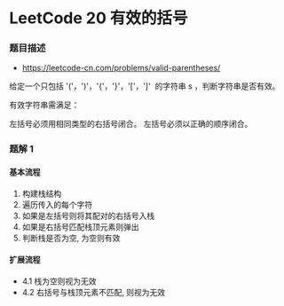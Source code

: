 # LeetCode 20 有效的括号

### 题目描述

- https://leetcode-cn.com/problems/valid-parentheses/

给定一个只包括 '('，')'，'{'，'}'，'['，']'  的字符串 s ，判断字符串是否有效。

有效字符串需满足：

左括号必须用相同类型的右括号闭合。
左括号必须以正确的顺序闭合。

### 题解 1

#### 基本流程

1. 构建栈结构
2. 遍历传入的每个字符
3. 如果是左括号则将其配对的右括号入栈
4. 如果是右括号匹配栈顶元素则弹出
5. 判断栈是否为空, 为空则有效

#### 扩展流程

- 4.1 栈为空则视为无效
- 4.2 右括号与栈顶元素不匹配, 则视为无效
